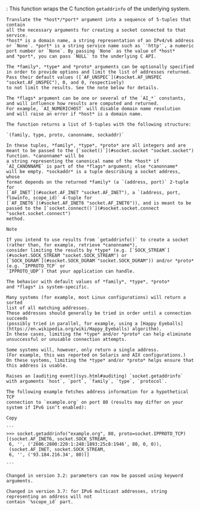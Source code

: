 :   This function wraps the C function `getaddrinfo` of the underlying system.

    Translate the *host*/*port* argument into a sequence of 5-tuples that contain
    all the necessary arguments for creating a socket connected to that service.
    *host* is a domain name, a string representation of an IPv4/v6 address
    or `None`. *port* is a string service name such as `'http'`, a numeric
    port number or `None`. By passing `None` as the value of *host*
    and *port*, you can pass `NULL` to the underlying C API.

    The *family*, *type* and *proto* arguments can be optionally specified
    in order to provide options and limit the list of addresses returned.
    Pass their default values ([`AF_UNSPEC`](#socket.AF_UNSPEC "socket.AF_UNSPEC"), 0, and 0, respectively)
    to not limit the results. See the note below for details.

    The *flags* argument can be one or several of the `AI_*` constants,
    and will influence how results are computed and returned.
    For example, `AI_NUMERICHOST` will disable domain name resolution
    and will raise an error if *host* is a domain name.

    The function returns a list of 5-tuples with the following structure:

    `(family, type, proto, canonname, sockaddr)`

    In these tuples, *family*, *type*, *proto* are all integers and are
    meant to be passed to the [`socket()`](#socket.socket "socket.socket") function. *canonname* will be
    a string representing the canonical name of the *host* if
    `AI_CANONNAME` is part of the *flags* argument; else *canonname*
    will be empty. *sockaddr* is a tuple describing a socket address, whose
    format depends on the returned *family* (a `(address, port)` 2-tuple for
    [`AF_INET`](#socket.AF_INET "socket.AF_INET"), a `(address, port, flowinfo, scope_id)` 4-tuple for
    [`AF_INET6`](#socket.AF_INET6 "socket.AF_INET6")), and is meant to be passed to the [`socket.connect()`](#socket.socket.connect "socket.socket.connect")
    method.

    Note

    If you intend to use results from `getaddrinfo()` to create a socket
    (rather than, for example, retrieve *canonname*),
    consider limiting the results by *type* (e.g. [`SOCK_STREAM`](#socket.SOCK_STREAM "socket.SOCK_STREAM") or
    [`SOCK_DGRAM`](#socket.SOCK_DGRAM "socket.SOCK_DGRAM")) and/or *proto* (e.g. `IPPROTO_TCP` or
    `IPPROTO_UDP`) that your application can handle.

    The behavior with default values of *family*, *type*, *proto*
    and *flags* is system-specific.

    Many systems (for example, most Linux configurations) will return a sorted
    list of all matching addresses.
    These addresses should generally be tried in order until a connection succeeds
    (possibly tried in parallel, for example, using a [Happy Eyeballs](https://en.wikipedia.org/wiki/Happy_Eyeballs) algorithm).
    In these cases, limiting the *type* and/or *proto* can help eliminate
    unsuccessful or unusable connection attempts.

    Some systems will, however, only return a single address.
    (For example, this was reported on Solaris and AIX configurations.)
    On these systems, limiting the *type* and/or *proto* helps ensure that
    this address is usable.

    Raises an [auditing event](sys.html#auditing) `socket.getaddrinfo` with arguments `host`, `port`, `family`, `type`, `protocol`.

    The following example fetches address information for a hypothetical TCP
    connection to `example.org` on port 80 (results may differ on your
    system if IPv6 isn’t enabled):

    Copy

    ```
    >>> socket.getaddrinfo("example.org", 80, proto=socket.IPPROTO_TCP)
    [(socket.AF_INET6, socket.SOCK_STREAM,
     6, '', ('2606:2800:220:1:248:1893:25c8:1946', 80, 0, 0)),
     (socket.AF_INET, socket.SOCK_STREAM,
     6, '', ('93.184.216.34', 80))]

    ```

    Changed in version 3.2: parameters can now be passed using keyword arguments.

    Changed in version 3.7: for IPv6 multicast addresses, string representing an address will not
    contain `%scope_id` part.